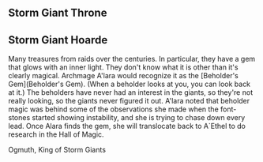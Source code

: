 ## Storm Giant Throne

## Storm Giant Hoarde
Many treasures from raids over the centuries.  In particular, they have a gem that glows with an inner light. They don't know what it is other than it's clearly magical.  Archmage A'lara would recognize it as the [Beholder's Gem](Beholder's Gem). (When a beholder looks at you, you can look back at it.) The beholders have never had an interest in the giants, so they're not really looking, so the giants never figured it out. A'lara noted that beholder magic was behind some of the observations she made when the font-stones started showing instability, and she is trying to chase down every lead.  Once Alara finds the gem, she will translocate back to A`Ethel to do research in the Hall of Magic.

Ogmuth, King of Storm Giants